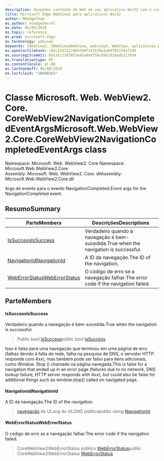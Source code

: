 ```yaml
---
description: Hospedar conteúdo da Web em seu aplicativo Win32 com o controle WebView2 do Microsoft Edge
title: Microsoft Edge WebView2 para aplicativos Win32
author: MSEdgeTeam
ms.author: msedgedevrel
ms.date: 06/05/2020
ms.topic: reference
ms.prod: microsoft-edge
ms.technology: webview
keywords: IWebView2, IWebView2WebView, webview2, WebView, aplicativos Win32, Win32, Edge, ICoreWebView2, ICoreWebView2Controller, controle do navegador, HTML Edge
ms.openlocfilehash: c82c37d7127d69700f35fbf9e2a69f85159a7109
ms.sourcegitcommit: 8dca1c1367853e45a0a975bc89b1818adb117bd4
ms.translationtype: MT
ms.contentlocale: pt-BR
ms.lasthandoff: 06/08/2020
ms.locfileid: "10698263"
---
```

# <span data-ttu-id="762bd-104">Classe Microsoft. Web. WebView2. Core. CoreWebView2NavigationCompletedEventArgs</span><span class="sxs-lookup"><span data-stu-id="762bd-104">Microsoft.Web.WebView2.Core.CoreWebView2NavigationCompletedEventArgs class</span></span> 

<span data-ttu-id="762bd-105">Namespace: Microsoft. Web. WebView2. Core </span><span class="sxs-lookup"><span data-stu-id="762bd-105">Namespace: Microsoft.Web.WebView2.Core</span></span>\
<span data-ttu-id="762bd-106">Assembly: Microsoft. Web. WebView2. Core. dll</span><span class="sxs-lookup"><span data-stu-id="762bd-106">Assembly: Microsoft.Web.WebView2.Core.dll</span></span>

<span data-ttu-id="762bd-107">Args de evento para o evento NavigationCompleted.</span><span class="sxs-lookup"><span data-stu-id="762bd-107">Event args for the NavigationCompleted event.</span></span>

## <span data-ttu-id="762bd-108">Resumo</span><span class="sxs-lookup"><span data-stu-id="762bd-108">Summary</span></span>

 <span data-ttu-id="762bd-109">Parte</span><span class="sxs-lookup"><span data-stu-id="762bd-109">Members</span></span>                        | <span data-ttu-id="762bd-110">Descrições</span><span class="sxs-lookup"><span data-stu-id="762bd-110">Descriptions</span></span>
--------------------------------|---------------------------------------------
[<span data-ttu-id="762bd-111">IsSuccess</span><span class="sxs-lookup"><span data-stu-id="762bd-111">IsSuccess</span></span>](#issuccess) | <span data-ttu-id="762bd-112">Verdadeiro quando a navegação é bem-sucedida.</span><span class="sxs-lookup"><span data-stu-id="762bd-112">True when the navigation is successful.</span></span>
[<span data-ttu-id="762bd-113">Navigationid</span><span class="sxs-lookup"><span data-stu-id="762bd-113">NavigationId</span></span>](#navigationid) | <span data-ttu-id="762bd-114">A ID da navegação.</span><span class="sxs-lookup"><span data-stu-id="762bd-114">The ID of the navigation.</span></span>
[<span data-ttu-id="762bd-115">WebErrorStatus</span><span class="sxs-lookup"><span data-stu-id="762bd-115">WebErrorStatus</span></span>](#weberrorstatus) | <span data-ttu-id="762bd-116">O código de erro se a navegação falhar.</span><span class="sxs-lookup"><span data-stu-id="762bd-116">The error code if the navigation failed.</span></span>

## <span data-ttu-id="762bd-117">Parte</span><span class="sxs-lookup"><span data-stu-id="762bd-117">Members</span></span>

#### <span data-ttu-id="762bd-118">IsSuccess</span><span class="sxs-lookup"><span data-stu-id="762bd-118">IsSuccess</span></span> 

<span data-ttu-id="762bd-119">Verdadeiro quando a navegação é bem-sucedida.</span><span class="sxs-lookup"><span data-stu-id="762bd-119">True when the navigation is successful.</span></span>

> <span data-ttu-id="762bd-120">Public bool [IsSuccess](#issuccess)</span><span class="sxs-lookup"><span data-stu-id="762bd-120">public bool [IsSuccess](#issuccess)</span></span>

<span data-ttu-id="762bd-121">Isso é falso para uma navegação que terminou em uma página de erro (falhas devido à falta de rede, falha na pesquisa de DNS, o servidor HTTP responde com 4xx), mas também pode ser falso para itens adicionais, como Window. Stop () chamado na página navegada.</span><span class="sxs-lookup"><span data-stu-id="762bd-121">This is false for a navigation that ended up in an error page (failures due to no network, DNS lookup failure, HTTP server responds with 4xx), but could also be false for additional things such as window.stop() called on navigated page.</span></span>

#### <span data-ttu-id="762bd-122">Navigationid</span><span class="sxs-lookup"><span data-stu-id="762bd-122">NavigationId</span></span> 

<span data-ttu-id="762bd-123">A ID da navegação.</span><span class="sxs-lookup"><span data-stu-id="762bd-123">The ID of the navigation.</span></span>

> <span data-ttu-id="762bd-124">[navegação](#navigationid) de ULong do ULONG público</span><span class="sxs-lookup"><span data-stu-id="762bd-124">public ulong [NavigationId](#navigationid)</span></span>

#### <span data-ttu-id="762bd-125">WebErrorStatus</span><span class="sxs-lookup"><span data-stu-id="762bd-125">WebErrorStatus</span></span> 

<span data-ttu-id="762bd-126">O código de erro se a navegação falhar.</span><span class="sxs-lookup"><span data-stu-id="762bd-126">The error code if the navigation failed.</span></span>

> <span data-ttu-id="762bd-127">CoreWebView2WebErrorStatus público [WebErrorStatus](#weberrorstatus)</span><span class="sxs-lookup"><span data-stu-id="762bd-127">public CoreWebView2WebErrorStatus [WebErrorStatus](#weberrorstatus)</span></span>

